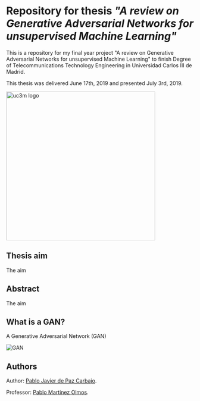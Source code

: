 # Repository for thesis _"A review on Generative Adversarial Networks for unsupervised Machine Learning"_

This is a repository for my final year project "A review on Generative Adversarial Networks for unsupervised Machine Learning" to finish Degree of Telecommunications Technology Engineering in Universidad Carlos III de Madrid. 

This thesis was delivered June 17th, 2019 and presented July 3rd, 2019.

<img src="http://ocw.uc3m.es/periodismo/empresa-informativa/imagenes/logo_uc3m.jpg" alt="uc3m logo" width="400"/>


## Thesis aim 

The aim



## Abstract

The aim



## What is a GAN?

A Generative Adversarial Network (GAN)

![GAN](https://www.kdnuggets.com/wp-content/uploads/generative-adversarial-network.png)



## Authors 

Author: [Pablo Javier de Paz Carbajo](https://www.linkedin.com/in/pablodepaz/).

Professor: [Pablo Martinez Olmos](http://www.tsc.uc3m.es/profile.php?uid=olmos).
